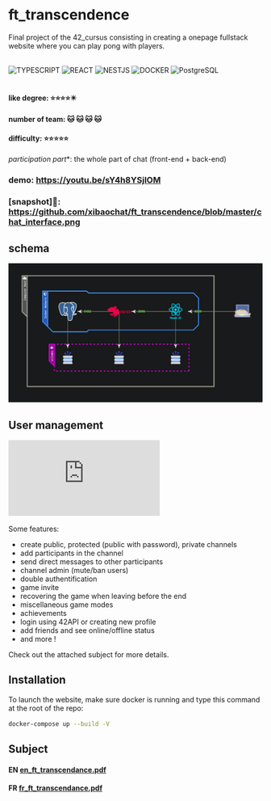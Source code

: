 # ft_transcendence
Final project of the 42_cursus consisting in creating a onepage fullstack website where you can play pong with players.  </br></br>

![TYPESCRIPT](https://img.shields.io/badge/TYPESCRIPT-007ACC?style=for-the-badge&logo=typescript&logoColor=white)
![REACT](https://img.shields.io/badge/REACT-61DAFB?style=for-the-badge&logo=react&logoColor=white)
![NESTJS](https://img.shields.io/badge/NESTJS-CC013A?style=for-the-badge&logo=nestjs&logoColor=white)
![DOCKER](https://img.shields.io/badge/DOCKER-0DB7ED?style=for-the-badge&logo=docker&logoColor=white)
![PostgreSQL](https://img.shields.io/badge/PostgreSQL-4895ef?style=for-the-badge&logo=postgresql&logoColor=white)
</br></br>


#### like degree: :star::star::star::star::eight_pointed_black_star:	
#### number of team: :cat: :cat: :cat: :cat:
#### difficulty: :star::star::star::star::star:

*participation part**: the whole part of chat (front-end + back-end)

### **demo**: https://youtu.be/sY4h8YSjlOM
### [snapshot]:eyes:: https://github.com/xibaochat/ft_transcendence/blob/master/chat_interface.png
## schema
![schema](https://github.com/xibaochat/ft_transcendence/blob/master/structure.png)

## User management
![User](https://github.com/xibaochat/ft_transcendence/edit/master/README.md)

Some features:
- create public, protected (public with password), private channels
- add participants in the channel
- send direct messages to other participants
- channel admin (mute/ban users)
- double authentification
- game invite
- recovering the game when leaving before the end
- miscellaneous game modes
- achievements
- login using 42API or creating new profile
- add friends and see online/offline status
- and more !

Check out the attached subject for more details.

## Installation

To launch the website, make sure docker is running and type this command at the root of the repo:

```bash
docker-compose up --build -V
```
## Subject
#### EN [en_ft_transcendance.pdf](https://github.com/xibaochat/ft_transcendence/blob/master/en_ft_transcendance.pdf)
#### FR [fr_ft_transcendance.pdf](https://github.com/xibaochat/ft_transcendence/blob/master/fr_ft_transcendance.pdf)


